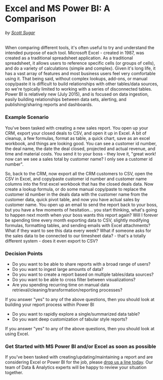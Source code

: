 # Excel and MS Power BI: A Comparison
###### by [Scott Sugar](https://linkedin.com/in/scottsugar)

When comparing different tools, it's often useful to try and understand the intended purpose of each tool.  Microsoft Excel - created in 1987, was created as a traditional spreadsheet application.  As a traditional spreadsheet, it allows users to reference specific cells (or groups of cells), and do a variety of calculations (simple and complex).  Given it's long life, it has a vast array of features and most business users feel very comfortable using it.  That being said, without complex lookups, add-ons, or manual copy/paste it is difficult to build relationships with other tables/data sources, so we're typically limited to working with a series of disconnected tables.  Power BI is relatively new (July 2015), and is focused on data ingestion, easily building relationships between data sets, alerting, and publishing/sharing reports and dashboards.

### Example Scenario

You've been tasked with creating a new sales report.  You open up your CRM, export your closed deals to CSV, and open it up in Excel.  A bit of cleanup, a few formulas, format as table, a quick chart, save as an excel workbook, and things are looking good.  You can see a customer id number, the deal name, the date the deal closed, projected and actual revenue, and time and material costs.  You send it to your boss - they love it, "great work! now can we see a sales total by customer name?  I only see a customer id number".  

So, back to the CRM, now export all the CRM customers to CSV, open the CSV in Excel, and copy/paste customer id number and customer name columns into the first excel workbook that has the closed deals data.  Now create a lookup formula, or do some manual copy/paste to replace the customer id number in the deals data with the customer name from the customer data, quick pivot table, and now you have actual sales by customer name.  You open up an email to send the report back to your boss, but you have a few moments of hesitation...  you start thinking, what's going to happen next month when your boss wants this report again?  Will I forever be spending time every month exporting data to CSV, slightly modifying formulas, formatting tables, and sending emails with Excel attachments?  What if they want to see this data every week?  What if someone asks for the sales data to be connected to our timesheet data? - that's a totally different system - does it even export to CSV?

### Decision Points

* Do you want to be able to share reports with a broad range of users?
* Do you want to ingest large amounts of data?
* Do you want to create a report based on multiple tables/data sources?
* Do you want to be able to cross filter between visualizations?
* Are you spending recurring time on manual data retrieval/cleaning/transformation/reporting processes?

If you answer "yes" to any of the above questions, then you should look at building your report process within Power BI

* Do you want to rapidly explore a single/summarized data table?
* Do you want deep customization of tabular style reports?

If you answer "yes" to any of the above questions, then you should look at using Excel.

### Get Started with MS Power BI and/or Excel as soon as possible
If you've been tasked with creating/updating/maintaining a report and are considering Excel or Power BI for the job, please [drop us a line today](mailto:cloud@proserveit.com?Subject=Excel%20Or%20Power%20BI). Our team of Data & Analytics experts will be happy to review your situation together.